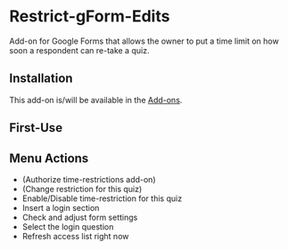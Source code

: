 # Restrict-gForm-Edits
Add-on for Google Forms that allows the owner to put a time limit on how soon a respondent can re-take a quiz.

## Installation
This add-on is/will be available in the [Add-ons](https://3.bp.blogspot.com/-lwcCD9kkyvo/VsSHoFgWm-I/AAAAAAABby0/ywQvzYpetoo/s1600/newforms.jpg).

## First-Use

## Menu Actions
* (Authorize time-restrictions add-on)
* (Change restriction for this quiz)
* Enable/Disable time-restriction for this quiz
* Insert a login section
* Check and adjust form settings
* Select the login question
* Refresh access list right now
